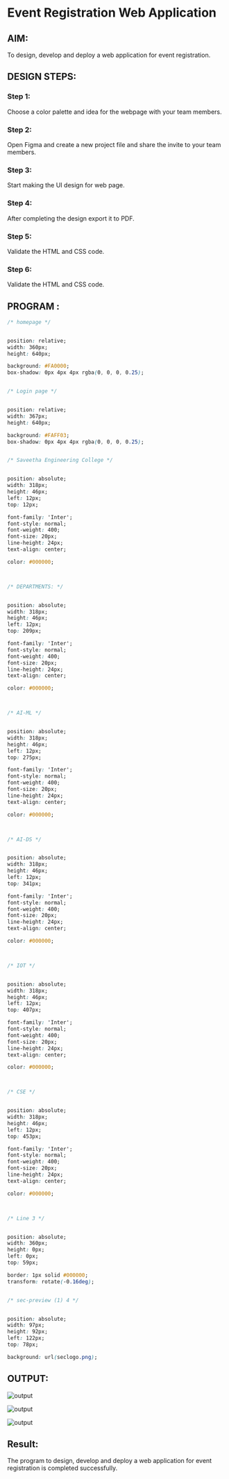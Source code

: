 # Event Registration Web Application

## AIM:
To design, develop and deploy a web application for event registration.

## DESIGN STEPS:

### Step 1:
Choose a color palette and idea for the webpage with your team members.
### Step 2:
Open Figma and create a new project file and share the invite to your team members.
### Step 3:
Start making the UI design for web page.
### Step 4:
After completing the design export it to PDF.
### Step 5:
Validate the HTML and CSS code.
### Step 6:
Validate the HTML and CSS code.

## PROGRAM :
```css
/* homepage */


position: relative;
width: 360px;
height: 640px;

background: #FA0000;
box-shadow: 0px 4px 4px rgba(0, 0, 0, 0.25);


/* Login page */


position: relative;
width: 367px;
height: 640px;

background: #FAFF03;
box-shadow: 0px 4px 4px rgba(0, 0, 0, 0.25);


/* Saveetha Engineering College */


position: absolute;
width: 318px;
height: 46px;
left: 12px;
top: 12px;

font-family: 'Inter';
font-style: normal;
font-weight: 400;
font-size: 20px;
line-height: 24px;
text-align: center;

color: #000000;



/* DEPARTMENTS: */


position: absolute;
width: 318px;
height: 46px;
left: 12px;
top: 209px;

font-family: 'Inter';
font-style: normal;
font-weight: 400;
font-size: 20px;
line-height: 24px;
text-align: center;

color: #000000;



/* AI-ML */


position: absolute;
width: 318px;
height: 46px;
left: 12px;
top: 275px;

font-family: 'Inter';
font-style: normal;
font-weight: 400;
font-size: 20px;
line-height: 24px;
text-align: center;

color: #000000;



/* AI-DS */


position: absolute;
width: 318px;
height: 46px;
left: 12px;
top: 341px;

font-family: 'Inter';
font-style: normal;
font-weight: 400;
font-size: 20px;
line-height: 24px;
text-align: center;

color: #000000;



/* IOT */


position: absolute;
width: 318px;
height: 46px;
left: 12px;
top: 407px;

font-family: 'Inter';
font-style: normal;
font-weight: 400;
font-size: 20px;
line-height: 24px;
text-align: center;

color: #000000;



/* CSE */


position: absolute;
width: 318px;
height: 46px;
left: 12px;
top: 453px;

font-family: 'Inter';
font-style: normal;
font-weight: 400;
font-size: 20px;
line-height: 24px;
text-align: center;

color: #000000;



/* Line 3 */


position: absolute;
width: 360px;
height: 0px;
left: 0px;
top: 59px;

border: 1px solid #000000;
transform: rotate(-0.16deg);


/* sec-preview (1) 4 */


position: absolute;
width: 97px;
height: 92px;
left: 122px;
top: 78px;

background: url(seclogo.png);
```

## OUTPUT:

![output](exp9_web1.png)


![output](exp9_web1.png)


![output](exp9_web1.png)

## Result:

The program to design, develop and deploy a web application for event registration is completed successfully.

